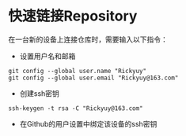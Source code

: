 # 快速链接Repository
在一台新的设备上连接仓库时，需要输入以下指令：
- 设置用户名和邮箱
```
git config --global user.name "Rickyuy"
git config --global user.email "Rickyuy@163.com"
```
- 创建ssh密钥
```
ssh-keygen -t rsa -C "Rickyuy@163.com"
```
- 在Github的用户设置中绑定该设备的ssh密钥
